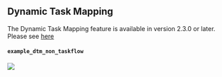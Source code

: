 ## Dynamic Task Mapping

The Dynamic Task Mapping feature is available in version 2.3.0 or later.
Please see [here](https://airflow.apache.org/docs/apache-airflow/2.3.0/concepts/dynamic-task-mapping.html)

#### `example_dtm_non_taskflow`

[![](https://user-images.githubusercontent.com/43136241/167180469-7573bdc6-014a-45ce-8d99-9550d1b6722a.png)](https://user-images.githubusercontent.com/43136241/167180469-7573bdc6-014a-45ce-8d99-9550d1b6722a.png)